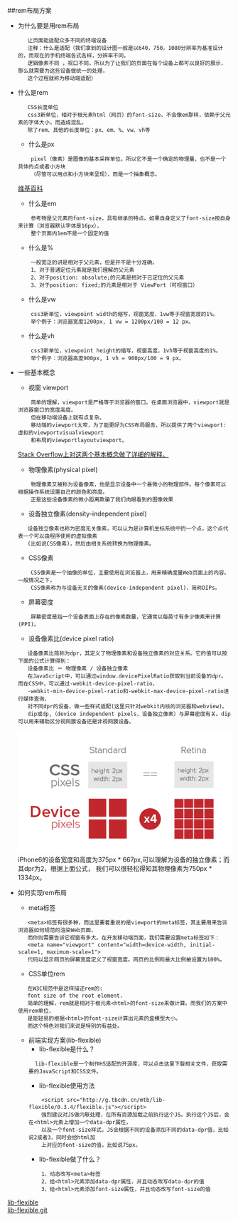 ##rem布局方案

 - 为什么要是用rem布局
    ```xlt
       让页面能适配众多不同的终端设备
       注释：什么是适配（我们拿到的设计图一般是以640，750，1080分辨率为基准设计的，而现在的手机终端各式各样，分辨率不同，
       逻辑像素不同 ，视口不同，所以为了让我们的页面在每个设备上都可以良好的展示，那么就需要为这些设备做统一的处理，
       这个过程就称为移动端适配）
    ```
 - 什么是rem
    ```xlt
       CSS长度单位
       css3新单位，相对于根元素html（网页）的font-size，不会像em那样，依赖于父元素的字体大小，而造成混乱。
       除了rem、其他的长度单位：px、em、%、vw、vh等
    ```
    + 什么是px
    ```xlt
        pixel（像素）是图像的基本采样单位。所以它不是一个确定的物理量，也不是一个具体的点或者小方块
        （尽管可以用点和小方块来呈现），而是一个抽象概念。
    ```
    [维基百科](https://zh.wikipedia.org/wiki/%E5%83%8F%E7%B4%A0)
    
    + 什么是em
    ```xlt
        参考物是父元素的font-size，具有继承的特点。如果自身定义了font-size按自身来计算（浏览器默认字体是16px），
        整个页面内1em不是一个固定的值
    ```
    
    + 什么是%
    ```xlt
        一般宽泛的讲是相对于父元素，但是并不是十分准确。
        1、对于普通定位元素就是我们理解的父元素
        2、对于position: absolute;的元素是相对于已定位的父元素
        3、对于position: fixed;的元素是相对于 ViewPort（可视窗口）
    ```
    + 什么是vw
    ```xlt
        css3新单位，viewpoint width的缩写，视窗宽度，1vw等于视窗宽度的1%。
        举个例子：浏览器宽度1200px, 1 vw = 1200px/100 = 12 px。
    ```
    + 什么是vh
    ```xlt
        css3新单位，viewpoint height的缩写，视窗高度，1vh等于视窗高度的1%。
        举个例子：浏览器高度900px, 1 vh = 900px/100 = 9 px。
    ```
 - 一些基本概念
    + 视窗 viewport
    ```xlt
        简单的理解，viewport是严格等于浏览器的窗口。在桌面浏览器中，viewport就是浏览器窗口的宽度高度。
        但在移动端设备上就有点复杂。
        移动端的viewport太窄，为了能更好为CSS布局服务，所以提供了两个viewport:虚拟的viewportvisualviewport
        和布局的viewportlayoutviewport。
    ```
    [Stack Overflow上对这两个基本概念做了详细的解释。](https://stackoverflow.com/questions/6333927/difference-between-visual-viewport-and-layout-viewport)
    
    + 物理像素(physical pixel)
    ```xlt
        物理像素又被称为设备像素，他是显示设备中一个最微小的物理部件。每个像素可以根据操作系统设置自己的颜色和亮度。
        正是这些设备像素的微小距离欺骗了我们肉眼看到的图像效果
    ```
    
    + 设备独立像素(density-independent pixel)
    ```xlt
       设备独立像素也称为密度无关像素，可以认为是计算机坐标系统中的一个点，这个点代表一个可以由程序使用的虚拟像素
       (比如说CSS像素)，然后由相关系统转换为物理像素。
    ```
    + CSS像素
    ```xlt
        CSS像素是一个抽像的单位，主要使用在浏览器上，用来精确度量Web页面上的内容。一般情况之下，
        CSS像素称为与设备无关的像素(device-independent pixel)，简称DIPs。
    ```
    + 屏幕密度
    ```xlt
        屏幕密度是指一个设备表面上存在的像素数量，它通常以每英寸有多少像素来计算(PPI)。     
    ```
    
    + 设备像素比(device pixel ratio)
    ```xlt
       设备像素比简称为dpr，其定义了物理像素和设备独立像素的对应关系。它的值可以按下面的公式计算得到：
       设备像素比 ＝ 物理像素 / 设备独立像素
       在JavaScript中，可以通过window.devicePixelRatio获取到当前设备的dpr。而在CSS中，可以通过-webkit-device-pixel-ratio，
       -webkit-min-device-pixel-ratio和-webkit-max-device-pixel-ratio进行媒体查询，
       对不同dpr的设备，做一些样式适配(这里只针对webkit内核的浏览器和webview)。
       dip或dp,（device independent pixels，设备独立像素）与屏幕密度有关。dip可以用来辅助区分视网膜设备还是非视网膜设备。
    ```
    ![Alt text](1.png) 
    iPhone6的设备宽度和高度为375px * 667px,可以理解为设备的独立像素；而其dpr为2，根据上面公式，
    我们可以很轻松得知其物理像素为750px * 1334px。
    
 - 如何实现rem布局
    + meta标签
    ```xlt
       <meta>标签有很多种，而这里要着重说的是viewport的meta标签，其主要用来告诉浏览器如何规范的渲染Web页面，
       而你则需要告诉它视窗有多大。在开发移动端页面，我们需要设置meta标签如下：
       <meta name="viewport" content="width=device-width, initial-scale=1, maximum-scale=1">
       代码以显示网页的屏幕宽度定义了视窗宽度。网页的比例和最大比例被设置为100%。
    ```
    + CSS单位rem
    ```xlt
       在W3C规范中是这样描述rem的:
       font size of the root element.
       简单的理解，rem就是相对于根元素<html>的font-size来做计算。而我们的方案中使用rem单位，
       是能轻易的根据<html>的font-size计算出元素的盒模型大小。
       而这个特色对我们来说是特别的有益处。 
    ```
    
    + 前端实现方案(lib-flexible)
        + lib-flexible是什么？
        ```xlt
          lib-flexible是一个制作H5适配的开源库，可以点击这里下载相关文件，获取需要的JavaScript和CSS文件。
        ```
        + lib-flexible使用方法
        ```xlt
            <script src="http://g.tbcdn.cn/mtb/lib-flexible/0.3.4/flexible.js"></script>
            强烈建议对JS做内联处理，在所有资源加载之前执行这个JS。执行这个JS后，会在<html>元素上增加一个data-dpr属性，
            以及一个font-size样式。JS会根据不同的设备添加不同的data-dpr值，比如说2或者3，同时会给html加
            上对应的font-size的值，比如说75px。
        ```
        + lib-flexible做了什么？
        ```xlt
            1、动态改写<meta>标签
            2、给<html>元素添加data-dpr属性，并且动态改写data-dpr的值
            3、给<html>元素添加font-size属性，并且动态改写font-size的值
        ```
[lib-flexible](https://m.wangcaigu.com/static/flexibleJs/lib.flexible.js)    
[lib-flexible git](https://github.com/amfe/lib-flexible)












